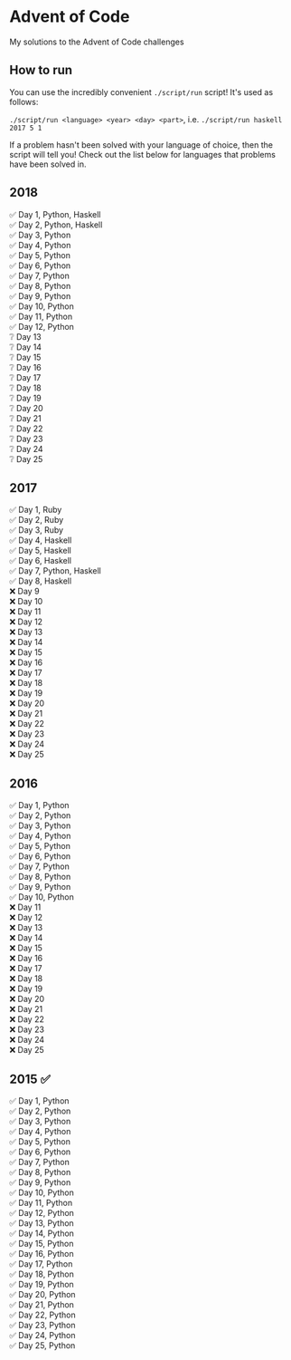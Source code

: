 # Advent of Code

My solutions to the Advent of Code challenges

## How to run

You can use the incredibly convenient `./script/run` script! It's used as follows:

`./script/run <language> <year> <day> <part>`, i.e. `./script/run haskell 2017 5 1`

If a problem hasn't been solved with your language of choice, then the script will tell you! Check out the list below for languages that problems have been solved in.

## 2018

✅ Day 1, Python, Haskell  
✅ Day 2, Python, Haskell  
✅ Day 3, Python  
✅ Day 4, Python  
✅ Day 5, Python  
✅ Day 6, Python  
✅ Day 7, Python  
✅ Day 8, Python  
✅ Day 9, Python  
✅ Day 10, Python  
✅ Day 11, Python  
✅ Day 12, Python  
❔ Day 13  
❔ Day 14  
❔ Day 15  
❔ Day 16  
❔ Day 17  
❔ Day 18  
❔ Day 19  
❔ Day 20  
❔ Day 21  
❔ Day 22  
❔ Day 23  
❔ Day 24  
❔ Day 25  

## 2017

✅ Day 1, Ruby  
✅ Day 2, Ruby  
✅ Day 3, Ruby  
✅ Day 4, Haskell  
✅ Day 5, Haskell  
✅ Day 6, Haskell  
✅ Day 7, Python, Haskell  
✅ Day 8, Haskell  
❌ Day 9  
❌ Day 10  
❌ Day 11  
❌ Day 12  
❌ Day 13  
❌ Day 14  
❌ Day 15  
❌ Day 16  
❌ Day 17  
❌ Day 18  
❌ Day 19  
❌ Day 20  
❌ Day 21  
❌ Day 22  
❌ Day 23  
❌ Day 24  
❌ Day 25  

## 2016

✅ Day 1, Python  
✅ Day 2, Python  
✅ Day 3, Python  
✅ Day 4, Python  
✅ Day 5, Python  
✅ Day 6, Python  
✅ Day 7, Python  
✅ Day 8, Python  
✅ Day 9, Python  
✅ Day 10, Python  
❌ Day 11  
❌ Day 12  
❌ Day 13  
❌ Day 14  
❌ Day 15  
❌ Day 16  
❌ Day 17  
❌ Day 18  
❌ Day 19  
❌ Day 20  
❌ Day 21  
❌ Day 22  
❌ Day 23  
❌ Day 24  
❌ Day 25  

## 2015 ✅

✅ Day 1, Python  
✅ Day 2, Python  
✅ Day 3, Python  
✅ Day 4, Python  
✅ Day 5, Python  
✅ Day 6, Python  
✅ Day 7, Python  
✅ Day 8, Python  
✅ Day 9, Python  
✅ Day 10, Python  
✅ Day 11, Python  
✅ Day 12, Python  
✅ Day 13, Python  
✅ Day 14, Python  
✅ Day 15, Python  
✅ Day 16, Python  
✅ Day 17, Python  
✅ Day 18, Python  
✅ Day 19, Python  
✅ Day 20, Python  
✅ Day 21, Python  
✅ Day 22, Python  
✅ Day 23, Python  
✅ Day 24, Python  
✅ Day 25, Python  
